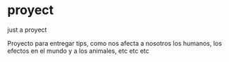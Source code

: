 # proyect
just a proyect

Proyecto para entregar tips, como nos afecta a nosotros los humanos, los efectos en el mundo
y a los animales, etc etc etc
